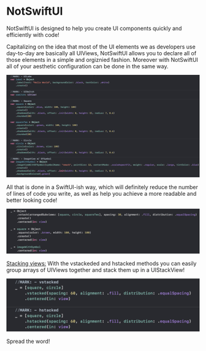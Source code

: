 # NotSwiftUI

NotSwiftUI is designed to help you create UI components quickly and efficiently with code!

 Capitalizing on the idea that most of the UI elements we as developers use day-to-day are basically all UIViews, NotSwiftUI allows you to declare all of those elements in a simple and orgiznied fashion. Moreover with NotSwiftUI all of your aesthetic configuration can be done in the same way. 
 
 ![alt text](https://github.com/Jonas1197/notSwiftUI/blob/main/Sources/Images/1.png)
 
 All that is done in a SwiftUI-ish way, which will definitely reduce the number of lines of code you write, as well as help you achieve a more readable and better looking code!
 
 ![alt text](https://github.com/Jonas1197/notSwiftUI/blob/main/Sources/Images/2.png)
 
 
 <ins>Stacking views:</ins>
 With the vstackeded and hstacked methods you can easily group arrays of UIViews together and stack them up in a UIStackView!
 
 ![alt text](https://github.com/Jonas1197/notSwiftUI/blob/main/Sources/Images/3.png)
 
Spread the word!
